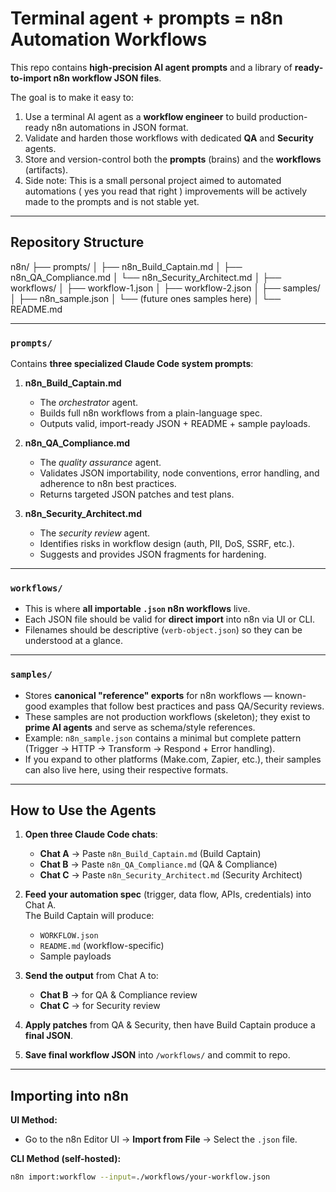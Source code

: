 # Terminal agent + prompts = n8n Automation Workflows


This repo contains **high-precision AI agent prompts** and a library of **ready-to-import n8n workflow JSON files**.

The goal is to make it easy to:
1. Use a terminal AI agent as a **workflow engineer** to build production-ready n8n automations in JSON format.
2. Validate and harden those workflows with dedicated **QA** and **Security** agents.
3. Store and version-control both the **prompts** (brains) and the **workflows** (artifacts).
4. Side note: This is a small personal project aimed to automated automations ( yes you read that right ) improvements will be actively made to the prompts and is not stable yet.

---

## Repository Structure

n8n/
├── prompts/
│ ├── n8n_Build_Captain.md
│ ├── n8n_QA_Compliance.md
│ └── n8n_Security_Architect.md
│
├── workflows/
│ ├── workflow-1.json
│ ├── workflow-2.json
│
├── samples/
│ ├── n8n_sample.json
│ └── (future ones samples here)
│
└── README.md



---

### `prompts/`
Contains **three specialized Claude Code system prompts**:

1. **n8n_Build_Captain.md**  
   - The *orchestrator* agent.  
   - Builds full n8n workflows from a plain-language spec.  
   - Outputs valid, import-ready JSON + README + sample payloads.

2. **n8n_QA_Compliance.md**  
   - The *quality assurance* agent.  
   - Validates JSON importability, node conventions, error handling, and adherence to n8n best practices.  
   - Returns targeted JSON patches and test plans.

3. **n8n_Security_Architect.md**  
   - The *security review* agent.  
   - Identifies risks in workflow design (auth, PII, DoS, SSRF, etc.).  
   - Suggests and provides JSON fragments for hardening.

---

### `workflows/`
- This is where **all importable `.json` n8n workflows** live.
- Each JSON file should be valid for **direct import** into n8n via UI or CLI.
- Filenames should be descriptive (`verb-object.json`) so they can be understood at a glance.

---

### `samples/`
- Stores **canonical "reference" exports** for n8n workflows — known-good examples that follow best practices and pass QA/Security reviews.
- These samples are not production workflows (skeleton); they exist to **prime AI agents** and serve as schema/style references.
- Example: `n8n_sample.json` contains a minimal but complete pattern (Trigger → HTTP → Transform → Respond + Error handling).
- If you expand to other platforms (Make.com, Zapier, etc.), their samples can also live here, using their respective formats.

---

## How to Use the Agents

1. **Open three Claude Code chats**:
   - **Chat A** → Paste `n8n_Build_Captain.md` (Build Captain)
   - **Chat B** → Paste `n8n_QA_Compliance.md` (QA & Compliance)
   - **Chat C** → Paste `n8n_Security_Architect.md` (Security Architect)

2. **Feed your automation spec** (trigger, data flow, APIs, credentials) into Chat A.  
   The Build Captain will produce:
   - `WORKFLOW.json`
   - `README.md` (workflow-specific)
   - Sample payloads

3. **Send the output** from Chat A to:
   - **Chat B** → for QA & Compliance review
   - **Chat C** → for Security review

4. **Apply patches** from QA & Security, then have Build Captain produce a **final JSON**.

5. **Save final workflow JSON** into `/workflows/` and commit to repo.

---

## Importing into n8n

**UI Method:**
- Go to the n8n Editor UI → **Import from File** → Select the `.json` file.

**CLI Method (self-hosted):**
```bash
n8n import:workflow --input=./workflows/your-workflow.json
